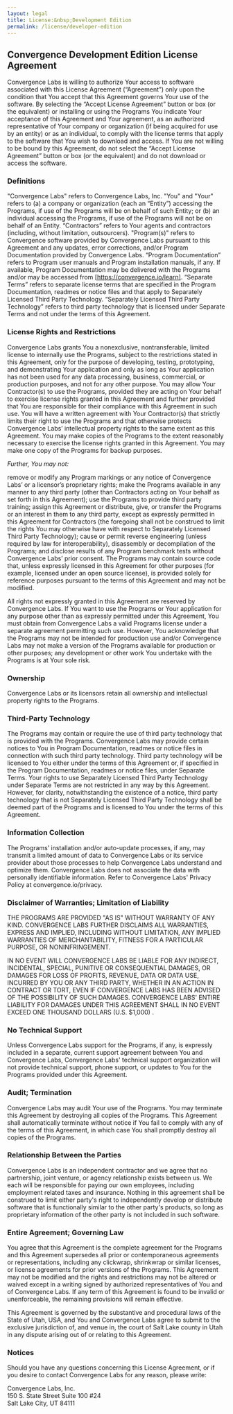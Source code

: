 ```yaml
---
layout: legal
title: License:&nbsp;Development Edition
permalink: /license/developer-edition
---
```


## Convergence Development Edition License Agreement

Convergence Labs is willing to authorize Your access to software associated with this License Agreement (“Agreement”) only upon the condition that You accept that this Agreement governs Your use of the software. By selecting the “Accept License Agreement” button or box (or the equivalent) or installing or using the Programs You indicate Your acceptance of this Agreement and Your agreement, as an authorized representative of Your company or organization (if being acquired for use by an entity) or as an individual, to comply with the license terms that apply to the software that You wish to download and access. If You are not willing to be bound by this Agreement, do not select the “Accept License Agreement” button or box (or the equivalent) and do not download or access the software.

### Definitions 
"Convergence Labs" refers to Convergence Labs, Inc. "You" and "Your" refers to (a) a company or organization (each an “Entity”) accessing the Programs, if use of the Programs will be on behalf of such Entity; or (b) an individual accessing the Programs, if use of the Programs will not be on behalf of an Entity. “Contractors” refers to Your agents and contractors (including, without limitation, outsourcers). "Program(s)" refers to Convergence software provided by Convergence Labs pursuant to this Agreement and any updates, error corrections, and/or Program Documentation provided by Convergence Labs. “Program Documentation” refers to Program user manuals and Program installation manuals, if any. If available, Program Documentation may be delivered with the Programs and/or may be accessed from [https://convergence.io/learn]. “Separate Terms” refers to separate license terms that are specified in the Program Documentation, readmes or notice files and that apply to Separately Licensed Third Party Technology. “Separately Licensed Third Party Technology” refers to third party technology that is licensed under Separate Terms and not under the terms of this Agreement.

### License Rights and Restrictions 
Convergence Labs grants You a nonexclusive, nontransferable, limited license to internally use the Programs, subject to the restrictions stated in this Agreement, only for the purpose of developing, testing, prototyping, and demonstrating Your application and only as long as Your application has not been used for any data processing, business, commercial, or production purposes, and not for any other purpose. You may allow Your Contractor(s) to use the Programs, provided they are acting on Your behalf to exercise license rights granted in this Agreement and further provided that You are responsible for their compliance with this Agreement in such use. You will have a written agreement with Your Contractor(s) that strictly limits their right to use the Programs and that otherwise protects Convergence Labs’ intellectual property rights to the same extent as this Agreement. You may make copies of the Programs to the extent reasonably necessary to exercise the license rights granted in this Agreement. You may make one copy of the Programs for backup purposes.

*Further, You may not:*

remove or modify any Program markings or any notice of Convergence Labs’ or a licensor’s proprietary rights;
make the Programs available in any manner to any third party (other than Contractors acting on Your behalf as set forth in this Agreement);
use the Programs to provide third party training;
assign this Agreement or distribute, give, or transfer the Programs or an interest in them to any third party, except as expressly permitted in this Agreement for Contractors (the foregoing shall not be construed to limit the rights You may otherwise have with respect to Separately Licensed Third Party Technology);
cause or permit reverse engineering (unless required by law for interoperability), disassembly or decompilation of the Programs; and
disclose results of any Program benchmark tests without Convergence Labs’ prior consent.
The Programs may contain source code that, unless expressly licensed in this Agreement for other purposes (for example, licensed under an open source license), is provided solely for reference purposes pursuant to the terms of this Agreement and may not be modified.

All rights not expressly granted in this Agreement are reserved by Convergence Labs. If You want to use the Programs or Your application for any purpose other than as expressly permitted under this Agreement, You must obtain from Convergence Labs a valid Programs license under a separate agreement permitting such use. However, You acknowledge that the Programs may not be intended for production use and/or Convergence Labs may not make a version of the Programs available for production or other purposes; any development or other work You undertake with the Programs is at Your sole risk.

### Ownership 
Convergence Labs or its licensors retain all ownership and intellectual property rights to the Programs.

### Third-Party Technology 
The Programs may contain or require the use of third party technology that is provided with the Programs. Convergence Labs may provide certain notices to You in Program Documentation, readmes or notice files in connection with such third party technology. Third party technology will be licensed to You either under the terms of this Agreement or, if specified in the Program Documentation, readmes or notice files, under Separate Terms. Your rights to use Separately Licensed Third Party Technology under Separate Terms are not restricted in any way by this Agreement. However, for clarity, notwithstanding the existence of a notice, third party technology that is not Separately Licensed Third Party Technology shall be deemed part of the Programs and is licensed to You under the terms of this Agreement.

### Information Collection 
The Programs’ installation and/or auto-update processes, if any, may transmit a limited amount of data to Convergence Labs or its service provider about those processes to help Convergence Labs understand and optimize them. Convergence Labs does not associate the data with personally identifiable information. Refer to Convergence Labs' Privacy Policy at convergence.io/privacy.

### Disclaimer of Warranties; Limitation of Liability 
THE PROGRAMS ARE PROVIDED "AS IS" WITHOUT WARRANTY OF ANY KIND. CONVERGENCE LABS FURTHER DISCLAIMS ALL WARRANTIES, EXPRESS AND IMPLIED, INCLUDING WITHOUT LIMITATION, ANY IMPLIED WARRANTIES OF MERCHANTABILITY, FITNESS FOR A PARTICULAR PURPOSE, OR NONINFRINGEMENT.

IN NO EVENT WILL CONVERGENCE LABS BE LIABLE FOR ANY INDIRECT, INCIDENTAL, SPECIAL, PUNITIVE OR CONSEQUENTIAL DAMAGES, OR DAMAGES FOR LOSS OF PROFITS, REVENUE, DATA OR DATA USE, INCURRED BY YOU OR ANY THIRD PARTY, WHETHER IN AN ACTION IN CONTRACT OR TORT, EVEN IF CONVERGENCE LABS HAS BEEN ADVISED OF THE POSSIBILITY OF SUCH DAMAGES. CONVERGENCE LABS' ENTIRE LIABILITY FOR DAMAGES UNDER THIS AGREEMENT SHALL IN NO EVENT EXCEED ONE THOUSAND DOLLARS (U.S. $1,000) .

### No Technical Support 
Unless Convergence Labs support for the Programs, if any, is expressly included in a separate, current support agreement between You and Convergence Labs, Convergence Labs' technical support organization will not provide technical support, phone support, or updates to You for the Programs provided under this Agreement.

### Audit; Termination 
Convergence Labs may audit Your use of the Programs. You may terminate this Agreement by destroying all copies of the Programs. This Agreement shall automatically terminate without notice if You fail to comply with any of the terms of this Agreement, in which case You shall promptly destroy all copies of the Programs.

### Relationship Between the Parties 
Convergence Labs is an independent contractor and we agree that no partnership, joint venture, or agency relationship exists between us. We each will be responsible for paying our own employees, including employment related taxes and insurance. Nothing in this agreement shall be construed to limit either party's right to independently develop or distribute software that is functionally similar to the other party's products, so long as proprietary information of the other party is not included in such software.

### Entire Agreement; Governing Law 
You agree that this Agreement is the complete agreement for the Programs and this Agreement supersedes all prior or contemporaneous agreements or representations, including any clickwrap, shrinkwrap or similar licenses, or license agreements for prior versions of the Programs. This Agreement may not be modified and the rights and restrictions may not be altered or waived except in a writing signed by authorized representatives of You and of Convergence Labs. If any term of this Agreement is found to be invalid or unenforceable, the remaining provisions will remain effective.

This Agreement is governed by the substantive and procedural laws of the State of Utah, USA, and You and Convergence Labs agree to submit to the exclusive jurisdiction of, and venue in, the court of Salt Lake county in Utah in any dispute arising out of or relating to this Agreement.

### Notices 
Should you have any questions concerning this License Agreement, or if you desire to contact Convergence Labs for any reason, please write:

Convergence Labs, Inc.<br>
150 S. State Street Suite 100 #24<br>
Salt Lake City, UT 84111